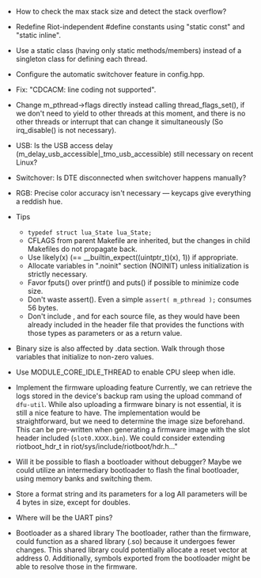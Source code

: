 * How to check the max stack size and detect the stack overflow?

* Redefine Riot-independent #define constants using "static const" and "static inline".

* Use a static class (having only static methods/members) instead of a singleton class for defining each thread.

* Configure the automatic switchover feature in config.hpp.

* Fix: "CDCACM: line coding not supported".

* Change m_pthread->flags directly instead calling thread_flags_set(), if we don't need to yield to other threads at this moment, and there is no other threads or interrupt that can change it simultaneously (So irq_disable() is not necessary).

* USB: Is the USB access delay (m_delay_usb_accessible|_tmo_usb_accessible) still necessary on recent Linux?

* Switchover: Is DTE disconnected when switchover happens manually?

* RGB: Precise color accuracy isn't necessary — keycaps give everything a reddish hue.

* Tips
  - `typedef struct lua_State lua_State;`
  - CFLAGS from parent Makefile are inherited, but the changes in child Makefiles do not propagate back.
  - Use likely(x) (== __builtin_expect((uintptr_t)(x), 1)) if appropriate.
  - Allocate variables in ".noinit" section (NOINIT) unless initialization is strictly necessary.
  - Favor fputs() over printf() and puts() if possible to minimize code size.
  - Don't waste assert(). Even a simple `assert( m_pthread );` consumes 56 bytes.
  - Don't include <cstdbool>, <cstddef> and <cstdint> for each source file, as they would
    have been already included in the header file that provides the functions with those
    types as parameters or as a return value.

* Binary size is also affected by .data section. Walk through those variables that initialize to non-zero values.

* Use MODULE_CORE_IDLE_THREAD to enable CPU sleep when idle.

* Implement the firmware uploading feature
  Currently, we can retrieve the logs stored in the device's backup ram using the upload command of `dfu-util`. While also uploading a firmware binary is not essential, it is still a nice feature to have. The implementation would be straightforward, but we need to determine the image size beforehand. This can be pre-written when generating a firmware image with the slot header included (`slot0.XXXX.bin`). We could consider extending riotboot_hdr_t in riot/sys/include/riotboot/hdr.h..."

* Will it be possible to flash a bootloader without debugger?
  Maybe we could utilize an intermediary bootloader to flash the final bootloader, using memory banks and switching them.

* Store a format string and its parameters for a log
  All parameters will be 4 bytes in size, except for doubles.

* Where will be the UART pins?

* Bootloader as a shared library
  The bootloader, rather than the firmware, could function as a shared library (.so) because it undergoes fewer changes. This shared library could potentially allocate a reset vector at address 0. Additionally, symbols exported from the bootloader might be able to resolve those in the firmware.
